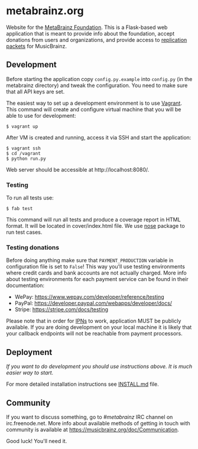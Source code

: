 # metabrainz.org

Website for the [MetaBrainz Foundation](https://metabrainz.org/). This is
a Flask-based web application that is meant to provide info about the
foundation, accept donations from users and organizations, and provide
access to [replication packets](https://musicbrainz.org/doc/Replication_Mechanics)
for MusicBrainz.

## Development

Before starting the application copy `config.py.example` into `config.py` 
(in the metabrainz directory) and tweak the configuration. You need to make sure 
that all API keys are set.

The easiest way to set up a development environment is to use [Vagrant](https://www.vagrantup.com/).
This command will create and configure virtual machine that you will be able to
use for development:

    $ vagrant up

After VM is created and running, access it via SSH and start the application: 

    $ vagrant ssh
    $ cd /vagrant
    $ python run.py

Web server should be accessible at http://localhost:8080/.

### Testing

To run all tests use:

    $ fab test

This command will run all tests and produce a coverage report in HTML format.
It will be located in cover/index.html file. We use [nose](https://nose.readthedocs.io/)
package to run test cases.

### Testing donations

Before doing anything make sure that `PAYMENT_PRODUCTION` variable in
configuration file is set to `False`! This way you'll use testing environments
where credit cards and bank accounts are not actually charged. More info about
testing environments for each payment service can be found in their documentation:

* WePay: https://www.wepay.com/developer/reference/testing
* PayPal: https://developer.paypal.com/webapps/developer/docs/
* Stripe: https://stripe.com/docs/testing

Please note that in order for [IPNs](https://en.wikipedia.org/wiki/Instant_payment_notification)
to work, application MUST be publicly available. If you are doing development
on your local machine it is likely that your callback endpoints will not be
reachable from payment processors.

## Deployment

*If you want to do development you should use instructions above. It is much
easier way to start.*

For more detailed installation instructions see [INSTALL.md](https://github.com/metabrainz/metabrainz.org/blob/master/INSTALL.md)
file.

## Community

If you want to discuss something, go to *#metabrainz* IRC channel on
irc.freenode.net. More info about available methods of getting in touch with
community is available at https://musicbrainz.org/doc/Communication.

Good luck! You'll need it.
